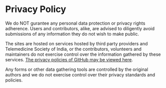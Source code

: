 # Privacy Policy

We do NOT gurantee any personal data protection or privacy rights adherence. Users and contributors, alike, are advised to diligently avoid submissions of any information they do not wish to make public.

The sites are hosted on services hosted by third party providers and Telemedicine Society of India, or the contributors, volunteers and maintainers do not exercise control over the information gathered by these services. [The privacy policies of GitHub may be viewed here](https://help.github.com/en/github/site-policy/github-privacy-statement).

Any forms or other data gathering tools are controlled by the original authors and we do not exercise control over their privacy standards and policies.
